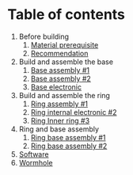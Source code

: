 # Table of contents
1. Before building
    1. [Material prerequisite](Build-Manual-0.md)
    2. [Recommendation](Build-Manual-1.md)
2. Build and assemble the base
    1. [Base assembly #1](Build-Manual-Base-1.md)
    2. [Base assembly #2](Build-Manual-Base-2.md)
    3. [Base electronic](Build-Manual-Base-3.md)
3. Build and assemble the ring
    1. [Ring assembly #1](Build-Manual-Ring-1.md)
    2. [Ring internal electronic #2](Build-Manual-Ring-2.md)
    3. [Ring Inner ring #3](Build-Manual-Ring-3.md)
4. Ring and base assembly
    1. [Ring base assembly #1](Build-Manual-RingMotor-1.md)
    2. [Ring base assembly #2](Build-Manual-RingMotor-2.md)
5. [Software](Build-Manual-Software-1.md)
6. [Wormhole](Build-Manual-Wormhole-1.md)
